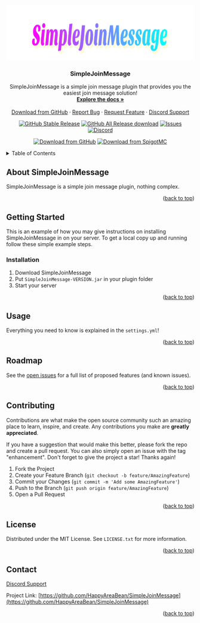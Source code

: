 <div id="top"></div>

<!-- PROJECT SHIELDS -->
<!--
*** I'm using markdown "reference style" links for readability.
*** Reference links are enclosed in brackets [ ] instead of parentheses ( ).
*** See the bottom of this document for the declaration of the reference variables
*** for contributors-url, forks-url, etc. This is an optional, concise syntax you may use.
*** https://www.markdownguide.org/basic-syntax/#reference-style-links
-->

<!-- PROJECT LOGO -->
<br />
<div align="center">
  <a href="https://github.com/HappyAreaBean/SimpleJoinMessage">
    <img src="images/logo.png" alt="Logo" width="1039" height="148">
  </a>

<h3 align="center">SimpleJoinMessage</h3>

  <p align="center">
    SimpleJoinMessage is a simple join message plugin that provides you the easiest join message solution!    <br />
    <a href="https://github.com/HappyAreaBean/SimpleJoinMessage"><strong>Explore the docs »</strong></a>
    <br />
    <br />
    <a href="https://github.com/HappyAreaBean/SimpleJoinMessage/release">Download from GitHub</a>
    ·
    <a href="https://github.com/HappyAreaBean/SimpleJoinMessage/issues">Report Bug</a>
    ·
    <a href="https://github.com/HappyAreaBean/SimpleJoinMessage/issues">Request Feature</a>
    ·
    <a href="https://go.happyareabean.cc/supportdiscord">Discord Support</a>
  </p>

[![GitHub Stable Release][github-release-stable]][download-github-url]
[![GitHub All Release download][downloads-all-release]][download-github-url]
[![Issues][issues-shield]][issues-url]
[![Discord][discord-shield]][discord-url]

[![Download from GitHub][download-github]][download-github-url]
[![Download from SpigotMC][download-spigot]][download-spigot-url]

</div>



<!-- TABLE OF CONTENTS -->
<details>
  <summary>Table of Contents</summary>
  <ol>
    <li>
      <a href="#about-the-project">About SimpleJoinMessage</a>
    </li>
    <li>
      <a href="#getting-started">Getting Started</a>
    </li>
    <li><a href="#usage">Usage</a></li>
    <li><a href="#roadmap">Roadmap</a></li>
    <li><a href="#contributing">Contributing</a></li>
    <li><a href="#license">License</a></li>
    <li><a href="#contact">Contact</a></li>
  </ol>
</details>



<!-- ABOUT THE PROJECT -->
## About SimpleJoinMessage

SimpleJoinMessage is a simple join message plugin, nothing complex.

<p align="right">(<a href="#top">back to top</a>)</p>


<!-- GETTING STARTED -->
## Getting Started

This is an example of how you may give instructions on installing SimpleJoinMessage in on your server.
To get a local copy up and running follow these simple example steps.

### Installation

1. Download SimpleJoinMessage
2. Put `SimpleJoinMessage-VERSION.jar` in your plugin folder
3. Start your server

<p align="right">(<a href="#top">back to top</a>)</p>



<!-- USAGE EXAMPLES -->
## Usage

Everything you need to know is explained in the `settings.yml`!

<p align="right">(<a href="#top">back to top</a>)</p>



<!-- ROADMAP -->
## Roadmap

See the [open issues](https://github.com/HappyAreaBean/SimpleJoinMessage/issues) for a full list of proposed features (and known issues).

<p align="right">(<a href="#top">back to top</a>)</p>



<!-- CONTRIBUTING -->
## Contributing

Contributions are what make the open source community such an amazing place to learn, inspire, and create. Any contributions you make are **greatly appreciated**.

If you have a suggestion that would make this better, please fork the repo and create a pull request. You can also simply open an issue with the tag "enhancement".
Don't forget to give the project a star! Thanks again!

1. Fork the Project
2. Create your Feature Branch (`git checkout -b feature/AmazingFeature`)
3. Commit your Changes (`git commit -m 'Add some AmazingFeature'`)
4. Push to the Branch (`git push origin feature/AmazingFeature`)
5. Open a Pull Request

<p align="right">(<a href="#top">back to top</a>)</p>



<!-- LICENSE -->
## License

Distributed under the MIT License. See `LICENSE.txt` for more information.

<p align="right">(<a href="#top">back to top</a>)</p>



<!-- CONTACT -->
## Contact

[Discord Support](https://go.happyareabean.cc/supportdiscord)

Project Link: [https://github.com/HappyAreaBean/SimpleJoinMessage](https://github.com/HappyAreaBean/SimpleJoinMessage)

<p align="right">(<a href="#top">back to top</a>)</p>

<!-- MARKDOWN LINKS & IMAGES -->
<!-- https://www.markdownguide.org/basic-syntax/#reference-style-links -->
[github-release-stable]: https://img.shields.io/github/v/release/HappyAreaBean/SimpleJoinMessage.svg?label=plugin%20version&style=for-the-badge
[github-release-latest]: https://img.shields.io/github/v/release/HappyAreaBean/SimpleJoinMessage.svg?label=latest%20beta&style=for-the-badge
[contributors-shield]: https://img.shields.io/github/contributors/HappyAreaBean/SimpleJoinMessage.svg?style=for-the-badge
[contributors-url]: https://github.com/HappyAreaBean/SimpleJoinMessage/graphs/contributors
[forks-shield]: https://img.shields.io/github/forks/HappyAreaBean/SimpleJoinMessage.svg?style=for-the-badge
[forks-url]: https://github.com/HappyAreaBean/SimpleJoinMessage/network/members
[stars-shield]: https://img.shields.io/github/stars/HappyAreaBean/SimpleJoinMessage.svg?style=for-the-badge
[stars-url]: https://github.com/HappyAreaBean/SimpleJoinMessage/stargazers
[issues-shield]: https://img.shields.io/github/issues/HappyAreaBean/SimpleJoinMessage.svg?style=for-the-badge
[issues-url]: https://github.com/HappyAreaBean/SimpleJoinMessage/issues
[license-shield]: https://img.shields.io/github/license/HappyAreaBean/SimpleJoinMessage.svg?style=for-the-badge
[license-url]: https://github.com/HappyAreaBean/SimpleJoinMessage/blob/master/LICENSE
[linkedin-shield]: https://img.shields.io/badge/-LinkedIn-black.svg?style=for-the-badge&logo=linkedin&colorB=555
[linkedin-url]: https://linkedin.com/in/linkedin_username
[product-screenshot]: images/screenshot.png
[Next.js]: https://img.shields.io/badge/next.js-000000?style=for-the-badge&logo=nextdotjs&logoColor=white
[Next-url]: https://nextjs.org/
[React.js]: https://img.shields.io/badge/React-20232A?style=for-the-badge&logo=react&logoColor=61DAFB
[React-url]: https://reactjs.org/
[Vue.js]: https://img.shields.io/badge/Vue.js-35495E?style=for-the-badge&logo=vuedotjs&logoColor=4FC08D
[Vue-url]: https://vuejs.org/
[Angular.io]: https://img.shields.io/badge/Angular-DD0031?style=for-the-badge&logo=angular&logoColor=white
[Angular-url]: https://angular.io/
[Svelte.dev]: https://img.shields.io/badge/Svelte-4A4A55?style=for-the-badge&logo=svelte&logoColor=FF3E00
[Svelte-url]: https://svelte.dev/
[Laravel.com]: https://img.shields.io/badge/Laravel-FF2D20?style=for-the-badge&logo=laravel&logoColor=white
[Laravel-url]: https://laravel.com
[Bootstrap.com]: https://img.shields.io/badge/Bootstrap-563D7C?style=for-the-badge&logo=bootstrap&logoColor=white
[Bootstrap-url]: https://getbootstrap.com
[JQuery.com]: https://img.shields.io/badge/jQuery-0769AD?style=for-the-badge&logo=jquery&logoColor=white
[JQuery-url]: https://jquery.com

[downloads-all-release]: https://img.shields.io/github/downloads/HappyAreaBean/SimpleJoinMessage/total?style=for-the-badge
[discord-shield]: https://img.shields.io/discord/347679658369613826?color=darkblue&label=DISCORD&style=for-the-badge
[discord-url]: https://go.happyareabean.cc/supportdiscord

[download-spigot]: https://img.shields.io/badge/Download%20from-SpigotMC-ed8106?style=for-the-badge
[download-spigot-url]: https://spigotmc.org/resources
[download-github]: https://img.shields.io/badge/Download%20from-github-181717?style=for-the-badge
[download-github-url]: https://github.com/HappyAreaBean/SimpleJoinMessage/releases